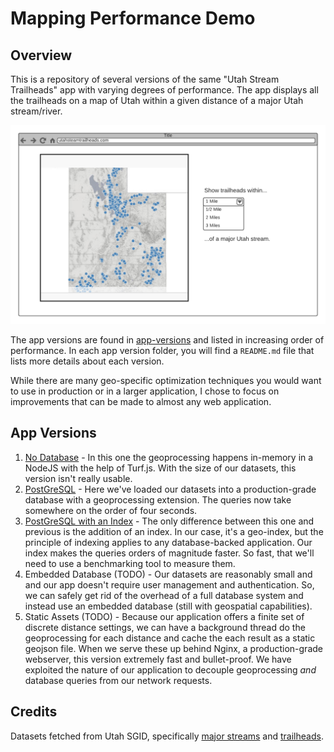 # Mapping Performance Demo

## Overview
This is a repository of several versions of the same "Utah Stream Trailheads" app with varying degrees of performance. The app displays all the trailheads on a map of Utah within a given distance of a major Utah stream/river.

![App Diagram](diagram.png)

The app versions are found in [app-versions](./app-versions) and listed in increasing order of performance. In each app version folder, you will find a `README.md` file that lists more details about each version.

While there are many geo-specific optimization techniques you would want to use in production or in a larger application, I chose to focus on improvements that can be made to almost any web application.

## App Versions
1. [No Database](./app-versions/1-no-db) - In this one the geoprocessing happens in-memory in a NodeJS with the help of Turf.js. With the size of our datasets, this version isn't really usable.
1. [PostGreSQL](./app-versions/2-postgres) - Here we've loaded our datasets into a production-grade database with a geoprocessing extension. The queries now take somewhere on the order of four seconds.
1. [PostGreSQL with an Index](./app-versions/3-postgres-indexed) - The only difference between this one and previous is the addition of an index. In our case, it's a geo-index, but the principle of indexing applies to any database-backed application. Our index makes the queries orders of magnitude faster. So fast, that we'll need to use a benchmarking tool to measure them.
1. Embedded Database (TODO) - Our datasets are reasonably small and and our app doesn't require user management and authentication. So, we can safely get rid of the overhead of a full database system and instead use an embedded database (still with geospatial capabilities).
1. Static Assets (TODO) - Because our application offers a finite set of discrete distance settings, we can have a background thread do the geoprocessing for each distance and cache the each result as a static geojson file. When we serve these up behind Nginx, a production-grade webserver, this version extremely fast and bullet-proof. We have exploited the nature of our application to decouple geoprocessing _and_ database queries from our network requests.

## Credits
Datasets fetched from Utah SGID, specifically [major streams](https://opendata.gis.utah.gov/datasets/utah-major-streams-statewide) and [trailheads](https://opendata.gis.utah.gov/datasets/utah-trailheads).